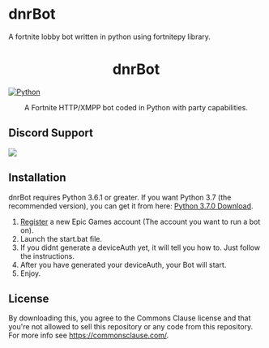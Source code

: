 # dnrBot
A fortnite lobby bot written in python using fortnitepy library.

<h1 align="center">dnrBot</h1>
<a href="https://www.python.org/downloads/release/python-361/" align="center">
        <img alt="Python" src="https://img.shields.io/badge/python-3.6%20%7C%203.7%20%7C%203.8-blue">
    </a>
<p align="center">A Fortnite HTTP/XMPP bot coded in Python with party capabilities.</p>

## Discord Support
<a href="https://discord.gg/UF5AhbttZS"><img src="https://discordapp.com/api/guilds/815909175502307348/widget.png?style=banner2"></a>

## Installation
dnrBot requires Python 3.6.1 or greater. If you want Python 3.7 (the recommended version), you can get it from here: [Python 3.7.0 Download](https://www.python.org/ftp/python/3.7.0/python-3.7.0-amd64.exe "Python 3.6.1 Download").

1. [Register](https://epicgames.com/id/register) a new Epic Games account (The account you want to run a bot on).
2. Launch the start.bat file.
3. If you didnt generate a deviceAuth yet, it will tell you how to. Just follow the instructions.
4. After you have generated your deviceAuth, your Bot will start.
5. Enjoy.

## License
By downloading this, you agree to the Commons Clause license and that you're not allowed to sell this repository or any code from this repository. For more info see https://commonsclause.com/.
